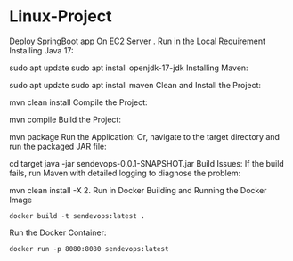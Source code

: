 # Linux-Project
Deploy SpringBoot app On EC2 Server
. Run in the Local
Requirement
Installing Java 17:

sudo apt update
sudo apt install openjdk-17-jdk
Installing Maven:

sudo apt update
sudo apt install maven
Clean and Install the Project:

mvn clean install
Compile the Project:

mvn compile
Build the Project:

mvn package
Run the Application: Or, navigate to the target directory and run the packaged JAR file:

cd target
java -jar sendevops-0.0.1-SNAPSHOT.jar
Build Issues: If the build fails, run Maven with detailed logging to diagnose the problem:

mvn clean install -X
2. Run in Docker
Building and Running the Docker Image

    docker build -t sendevops:latest .
Run the Docker Container:

    docker run -p 8080:8080 sendevops:latest
